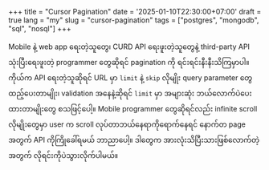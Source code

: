 +++
title = "Cursor Pagination"
date = '2025-01-10T22:30:00+07:00'
draft = true
lang = "my"
slug = "cursor-pagination"
tags = ["postgres", "mongodb", "sql", "nosql"]
+++

Mobile နဲ့ web app ရေးတဲ့သူတွေ၊ CURD API ရေးဖူးတဲ့သူတွေနဲ့ third-party API သုံးပြီးရေးဖူးတဲ့ programmer တွေဆိုရင် pagination ကို ရင်းရင်းနီးနီးသိကြမှာပါ။ ကိုယ်က API ရေးတဲ့သူဆိုရင် URL မှာ `limit` နဲ့ `skip` လိုမျိုး query parameter တွေထည့်ပေးတာမျိုး၊ validation အနေနဲ့ဆိုရင် `limit` မှာ အများဆုံး ဘယ်လောက်ပဲပေးထားတာမျိုးတွေ စသဖြင့်ပေါ့။ Mobile programmer တွေဆိုရင်လည်း infinite scroll လိုမျိုးတွေမှာ user က scroll လုပ်တာဘယ်နေရာကိုရောက်နေရင် နောက်တ page အတွက် API ကိုကြိုခေါ်ရမယ် ဘာညာပေါ့။ ဒါတွေက အားလုံးသိပြီးသားဖြစ်လောက်တဲ့အတွက် လိုရင်းကိုပဲသွားလိုက်ပါမယ်။
